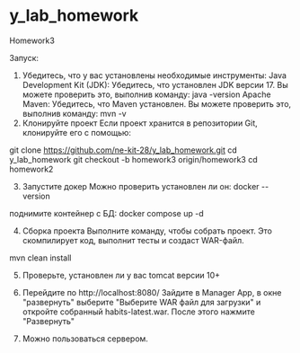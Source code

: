 # y_lab_homework
Homework3

Запуск:
1. Убедитесь, что у вас установлены необходимые инструменты:
Java Development Kit (JDK): Убедитесь, что установлен JDK версии 17. Вы можете проверить это, выполнив команду:
java -version
Apache Maven: Убедитесь, что Maven установлен. Вы можете проверить это, выполнив команду:
mvn -v
2. Клонируйте проект
Если проект хранится в репозитории Git, клонируйте его с помощью:

git clone https://github.com/ne-kit-28/y_lab_homework.git
cd y_lab_homework
git checkout -b homework3 origin/homework3
cd homework2

3. Запустите докер
Можно проверить установлен ли он:
docker --version

поднимите контейнер с БД:
docker compose up -d

4. Сборка проекта
Выполните команду, чтобы собрать проект. Это скомпилирует код, выполнит тесты и создаст WAR-файл.

mvn clean install

5. Проверьте, установлен ли у вас tomcat версии 10+

6. Перейдите по http://localhost:8080/
Зайдите в Manager App, в окне "развернуть" выберите "Выберите WAR файл для загрузки" 
и откройте собранный habits-latest.war. После этого нажмите "Развернуть"

7. Можно пользоваться сервером.
